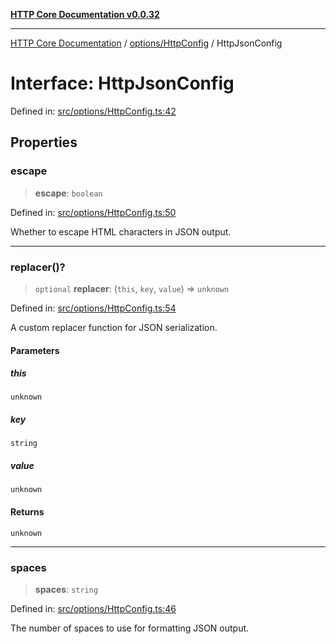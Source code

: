 [**HTTP Core Documentation v0.0.32**](../../../README.md)

***

[HTTP Core Documentation](../../../modules.md) / [options/HttpConfig](../README.md) / HttpJsonConfig

# Interface: HttpJsonConfig

Defined in: [src/options/HttpConfig.ts:42](https://github.com/stonemjs/http-core/blob/680e946aeb5100b42b4836417719aba730586478/src/options/HttpConfig.ts#L42)

## Properties

### escape

> **escape**: `boolean`

Defined in: [src/options/HttpConfig.ts:50](https://github.com/stonemjs/http-core/blob/680e946aeb5100b42b4836417719aba730586478/src/options/HttpConfig.ts#L50)

Whether to escape HTML characters in JSON output.

***

### replacer()?

> `optional` **replacer**: (`this`, `key`, `value`) => `unknown`

Defined in: [src/options/HttpConfig.ts:54](https://github.com/stonemjs/http-core/blob/680e946aeb5100b42b4836417719aba730586478/src/options/HttpConfig.ts#L54)

A custom replacer function for JSON serialization.

#### Parameters

##### this

`unknown`

##### key

`string`

##### value

`unknown`

#### Returns

`unknown`

***

### spaces

> **spaces**: `string`

Defined in: [src/options/HttpConfig.ts:46](https://github.com/stonemjs/http-core/blob/680e946aeb5100b42b4836417719aba730586478/src/options/HttpConfig.ts#L46)

The number of spaces to use for formatting JSON output.
